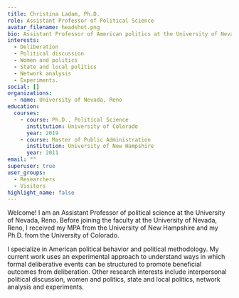 ```yaml
---
title: Christina Ladam, Ph.D.
role: Assistant Professor of Political Science
avatar_filename: headshot.png
bio: Assistant Professor of American politics at the University of Nevada, Reno.
interests:
  - Deliberation
  - Political discussion
  - Women and politics
  - State and local politics
  - Network analysis
  - Experiments.
social: []
organizations:
  - name: University of Nevada, Reno
education:
  courses:
    - course: Ph.D., Political Science
      institution: University of Colorado
      year: 2019
    - course: Master of Public Administration
      institution: University of New Hampshire
      year: 2011
email: ""
superuser: true
user_groups:
  - Researchers
  - Visitors
highlight_name: false
---
```

Welcome! I am an Assistant Professor of political science at the University of Nevada, Reno. Before joining the faculty at the University of Nevada, Reno, I received my MPA from the University of New Hampshire and my Ph.D. from the University of Colorado.

I specialize in American political behavior and political methodology. My current work uses an experimental approach to understand ways in which formal deliberative events can be structured to promote beneficial outcomes from deliberation. Other research interests include interpersonal political discussion, women and politics, state and local politics, network analysis and experiments.